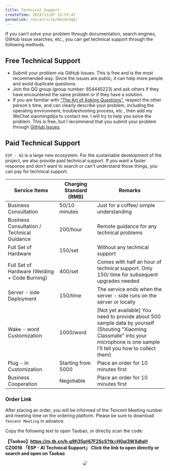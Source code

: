 ```yaml
---
title: Technical Support
createTime: 2024/11/07 13:57:47
permalink: /en/article/hmimr5q5/
---
```

 
If you can't solve your problem through documentation, search engines, GitHub Issue searches, etc., you can get technical support through the following methods.

## Free Technical Support
- Submit your problem via GitHub Issues. This is free and is the most recommended way. Since the issues are public, it can help more people and avoid duplicate questions.
- Join the QQ group (group number: 854445223) and ask others if they have encountered the same problem or if they have a solution.
- If you are familiar with <a href="https://zhuanlan.zhihu.com/p/25258228"> "The Art of Asking Questions"</a>, respect the other person's time, and can clearly describe your problem, including the operating environment, troubleshooting process, etc., then add my WeChat xiaomingdijia to contact me. I will try to help you solve the problem. This is free, but I recommend that you submit your problem through <a href="https://github.com/wangzongming/esp-ai/issues">GitHub Issues</a>.

## Paid Technical Support
`ESP - AI` is a large new ecosystem. For the sustainable development of the project, we also provide paid technical support. 
If you want a faster response and don't want to search or can't understand those things, you can pay for technical support.

| Service Items | Charging Standard (RMB) | Remarks |
| ---- | ---- | ---- |
| Business Consultation | 50/10 minutes | Just for a coffee/ simple understanding |
| Business Consultation / Technical Guidance | 200/hour | Remote guidance for any technical problems |
| Full Set of Hardware | 150/set | Without any technical support |
| Full Set of Hardware (Welding + Code Burning) | 400/set | Comes with half an hour of technical support. Only 150/ time for subsequent upgrades needed |
| Server - side Deployment | 150/time | The service ends when the server - side runs on the server or locally |
| Wake - word Customization | 1000/word | [Not yet available] You need to provide about 500 sample data by yourself <br />(Shouting "Xiaoming Classmate" into your microphone is one sample <br /> I'll tell you how to collect them) |
| Plug - in Customization | Starting from 5000 | Place an order for 10 minutes first |
| Business Cooperation | Negotiable | Place an order for 10 minutes first |

### Order Link
After placing an order, you will be informed of the Tencent Meeting number and meeting time on the ordering platform. Please be sure to download `Tencent Meeting` in advance.

Copy the following text to open Taobao, or directly scan the code:

**【Taobao】https://m.tb.cn/h.g9fi35pHj7F2ScS?tk=H0qi3WXdlqH CZ0016 「ESP - AI Technical Support」
Click the link to open directly or search and open on Taobao**

<div align="center">
<img src="/images/taobao.jpg"  style="border-radius: 32px;"/>
</div>